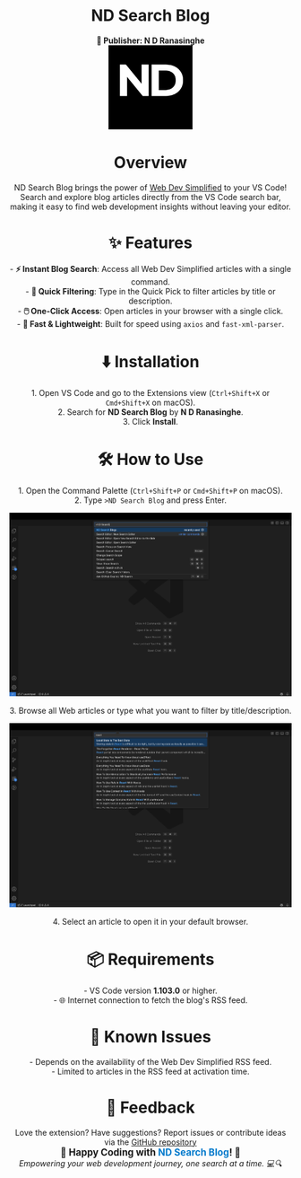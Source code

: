 <div align="center">
  <h1>ND Search Blog</h1>
</div>

<div align="center">
  <strong>👤 Publisher: N D Ranasinghe</strong>
</div>

<div align="center">
  <img src="images/icon.png" alt="ND Search Blog Logo" width="150" height="150" />
</div>

<div align="center">
<h1>Overview</h1>
</div>

<div align="center">
  ND Search Blog brings the power of <a href="https://blog.webdevsimplified.com">Web Dev Simplified</a> to your VS Code! Search and explore blog articles directly from the VS Code search bar, making it easy to find web development insights without leaving your editor.
</div>

<div align="center">
<h1>✨ Features</h1>
</div>

<div align="center">
  - <strong>⚡ Instant Blog Search</strong>: Access all Web Dev Simplified articles with a single command.<br>
  - <strong>🔎 Quick Filtering</strong>: Type in the Quick Pick to filter articles by title or description.<br>
  - <strong>🖱️ One-Click Access</strong>: Open articles in your browser with a single click.<br>
  - <strong>🚄 Fast & Lightweight</strong>: Built for speed using <code>axios</code> and <code>fast-xml-parser</code>.
</div>

<div align="center">
<h1>⬇️ Installation</h1>
</div>

<div align="center">
  1. Open VS Code and go to the Extensions view (<code>Ctrl+Shift+X</code> or <code>Cmd+Shift+X</code> on macOS).<br>
  2. Search for <strong>ND Search Blog</strong> by <strong>N D Ranasinghe</strong>.<br>
  3. Click <strong>Install</strong>.
</div>

<div align="center">
<h1>🛠️ How to Use</h1>
</div>

<div align="center">
  1. Open the Command Palette (<code>Ctrl+Shift+P</code> or <code>Cmd+Shift+P</code> on macOS).<br>
  2. Type <code>>ND Search Blog</code> and press Enter.<br>
    <p align="center"><img src="images/search.png" alt="ND Search Blog Screenshot" width="600"/></p>
  3. Browse all Web articles or type what you want to filter by title/description.<br>
    <p align="center"><img src="images/find.png" alt="ND Search Blog Screenshot" width="600"/></p>
  4. Select an article to open it in your default browser.
</div>

<div align="center">
<h1>📦 Requirements</h1>
</div>

<div align="center">
  - VS Code version <strong>1.103.0</strong> or higher.<br>
  - 🌐 Internet connection to fetch the blog's RSS feed.
</div>

<div align="center">
<h1>🐞 Known Issues</h1>
</div>

<div align="center">
  - Depends on the availability of the Web Dev Simplified RSS feed.<br>
  - Limited to articles in the RSS feed at activation time.
</div>

<div align="center">
<h1>💬 Feedback</h1>
</div>

<div align="center">
  Love the extension? Have suggestions? Report issues or contribute ideas via the <a href="https://github.com/Dilusha-Ranasingha/Search-Blog-VS-Extension">GitHub repository</a>
</div>

<div align="center">
  <strong style="font-size:1.2em;">🎉 Happy Coding with <span style="color:#007acc;">ND Search Blog</span>! 🚀</strong><br>
  <em>Empowering your web development journey, one search at a time. 💻🔍</em>
</div>
